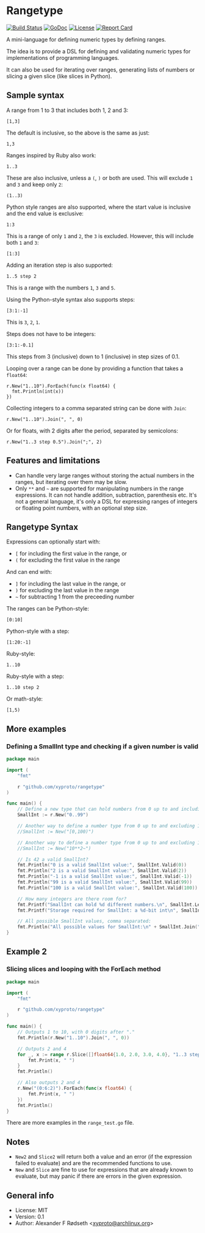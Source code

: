 # Rangetype

[![Build Status](https://travis-ci.org/xyproto/rangetype.svg?branch=master)](https://travis-ci.org/xyproto/rangetype) [![GoDoc](https://godoc.org/github.com/xyproto/rangetype?status.svg)](http://godoc.org/github.com/xyproto/rangetype) [![License](http://img.shields.io/badge/license-MIT-red.svg?style=flat)](https://raw.githubusercontent.com/xyproto/rangetype/master/LICENSE) [![Report Card](https://img.shields.io/badge/go_report-A+-brightgreen.svg?style=flat)](http://goreportcard.com/report/xyproto/rangetype)

A mini-language for defining numeric types by defining ranges.

The idea is to provide a DSL for defining and validating numeric types for implementations of programming languages.

It can also be used for iterating over ranges, generating lists of numbers or slicing a given slice (like slices in Python).

## Sample syntax

A range from 1 to 3 that includes both 1, 2 and 3:

`[1,3]`

The default is inclusive, so the above is the same as just:

`1,3`

Ranges inspired by Ruby also work:

`1..3`

These are also inclusive, unless a `(`, `)` or both are used. This will exclude `1` and `3` and keep only `2`:

`(1..3)`

Python style ranges are also supported, where the start value is inclusive and the end value is exclusive:

`1:3`

This is a range of only `1` and `2`, the `3` is excluded. However, this will include both `1` and `3`:

`[1:3]`

Adding an iteration step is also supported:

`1..5 step 2`

This is a range with the numbers `1`, `3` and `5`.

Using the Python-style syntax also supports steps:

`[3:1:-1]`

This is `3`, `2`, `1`.

Steps does not have to be integers:

`[3:1:-0.1]`

This steps from 3 (inclusive) down to 1 (inclusive) in step sizes of 0.1.

Looping over a range can be done by providing a function that takes a `float64`:

```
r.New("1..10").ForEach(func(x float64) {
  fmt.Println(int(x))
})
```

Collecting integers to a comma separated string can be done with `Join`:

    r.New("1..10").Join(", ", 0)

Or for floats, with 2 digits after the period, separated by semicolons:

    r.New("1..3 step 0.5").Join(";", 2)

## Features and limitations

* Can handle very large ranges without storing the actual numbers in the ranges, but iterating over them may be slow.
* Only `**` and `~` are supported for manipulating numbers in the range expressions. It can not handle addition, subtraction, parenthesis etc. It's not a general language, it's only a DSL for expressing ranges of integers or floating point numbers, with an optional step size.

## Rangetype Syntax

Expressions can optionally start with:

* `[` for including the first value in the range, or
* `(` for excluding the first value in the range

And can end with:

* `]` for including the last value in the range, or
* `)` for excluding the last value in the range
* `~` for subtracting 1 from the preceeding number

The ranges can be Python-style:

`[0:10]`

Python-style with a step:

`[1:20:-1]`

Ruby-style:

`1..10`

Ruby-style with a step:

`1..10 step 2`

Or math-style:

`[1,5)`

## More examples

### Defining a SmallInt type and checking if a given number is valid

```go
package main

import (
	"fmt"

	r "github.com/xyproto/rangetype"
)

func main() {
	// Define a new type that can hold numbers from 0 up to and including 99
	SmallInt := r.New("0..99")

	// Another way to define a number type from 0 up to and excluding 100
	//SmallInt := New("[0,100)")

	// Another way to define a number type from 0 up to and excluding 100
	//SmallInt := New("10**2~")

	// Is 42 a valid SmallInt?
	fmt.Println("0 is a valid SmallInt value:", SmallInt.Valid(0))
	fmt.Println("2 is a valid SmallInt value:", SmallInt.Valid(2))
	fmt.Println("-1 is a valid SmallInt value:", SmallInt.Valid(-1))
	fmt.Println("99 is a valid SmallInt value:", SmallInt.Valid(99))
	fmt.Println("100 is a valid SmallInt value:", SmallInt.Valid(100))

	// How many integers are there room for?
	fmt.Printf("SmallInt can hold %d different numbers.\n", SmallInt.Len())
	fmt.Printf("Storage required for SmallInt: a %d-bit int\n", SmallInt.Bits())

	// All possible SmallInt values, comma separated:
	fmt.Println("All possible values for SmallInt:\n" + SmallInt.Join(",", 0))
}
```

## Example 2

### Slicing slices and looping with the ForEach method

```go
package main

import (
	"fmt"

	r "github.com/xyproto/rangetype"
)

func main() {
	// Outputs 1 to 10, with 0 digits after "."
	fmt.Println(r.New("1..10").Join(", ", 0))

	// Outputs 2 and 4
	for _, x := range r.Slice([]float64{1.0, 2.0, 3.0, 4.0}, "1..3 step 2") {
		fmt.Print(x, " ")
	}
	fmt.Println()

	// Also outputs 2 and 4
	r.New("(0:6:2)").ForEach(func(x float64) {
		fmt.Print(x, " ")
	})
	fmt.Println()
}
```

There are more examples in the `range_test.go` file.

## Notes

* `New2` and `Slice2` will return both a value and an error (if the expression failed to evaluate) and are the recommended functions to use.
* `New` and `Slice` are fine to use for expressions that are already known to evaluate, but may panic if there are errors in the given expression.


## General info

* License: MIT
* Version: 0.1
* Author: Alexander F Rødseth &lt;xyproto@archlinux.org&gt;
